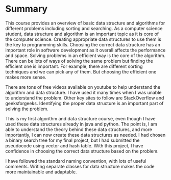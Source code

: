 # Summary

This course provides an overview of basic data structure and algorithms for different problems including sorting and searching. As a computer science student, data structure and algorithm is an important topic as it is core of the computer science. Creating appropriate data structures to use them is the key to programming skills. Choosing the correct data structure has an important role in software development as it overall affects the performance and space. Solving problems in an efficient way is the core of the algorithm. There can be lots of ways of solving the same problem but finding the efficient one is important. For example, there are different sorting techniques and we can pick any of them. But choosing the efficient one makes more sense.

There are tons of free videos available on youtube to help understand the algorithm and data structure. I have used it many times when I was unable to understand the problem. Other key sites to follow are StackOverflow and geeksforgeeks. Identifying the proper data structure is an important part of solving the problem.

This is my first algorithm and data structure course, even though I have used these data structures already in java and python. The point is, I am able to understand the theory behind these data structures, and more importantly, I can now create these data structures as needed. I had chosen a binary search tree for my final project, but I had submitted the pseudocode using vector and hash table. With this project, I have confidence in choosing the correct data structure based on the problem.

I have followed the standard naming convention, with lots of useful comments. Writing separate classes for data structure makes the code more maintainable and adaptable.
